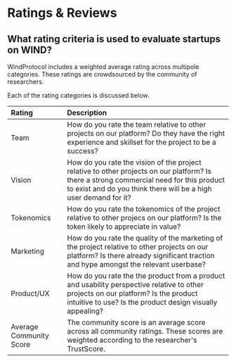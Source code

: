 # Ratings & Reviews

## What rating criteria is used to evaluate startups on WIND? 

WindProtocol includes a weighted average rating across multipole categories. These ratings are crowdsourced by the community of researchers.

Each of the rating categories is discussed below. 

| Rating  | Description |
| :--- | :--- |
| Team | How do you rate the team relative to other projects on our platform? Do they have the right experience and skillset for the project to be a success? |
| Vision | How do you rate the vision of the project relative to other projects on our platform? Is there a strong commercial need for this product to exist and do you think there will be a high user demand for it? |
| Tokenomics  | How do you rate the tokenomics of the project relative to other projecs on our platform? Is the token likely to appreciate in value? |
| Marketing | How do you rate the quality of the marketing of the project relative to other projects on our platform? Is there already significant traction and hype amongst the relevant userbase? |
| Product/UX  | How do you rate the the product from a product and usability perspective relative to other projects on our platform? Is the product intuitive to use? Is the product design visually appealing? |
| Average Community Score | The community score is an average score across all community ratings. These scores are weighted according to the researcher's TrustScore.  |





